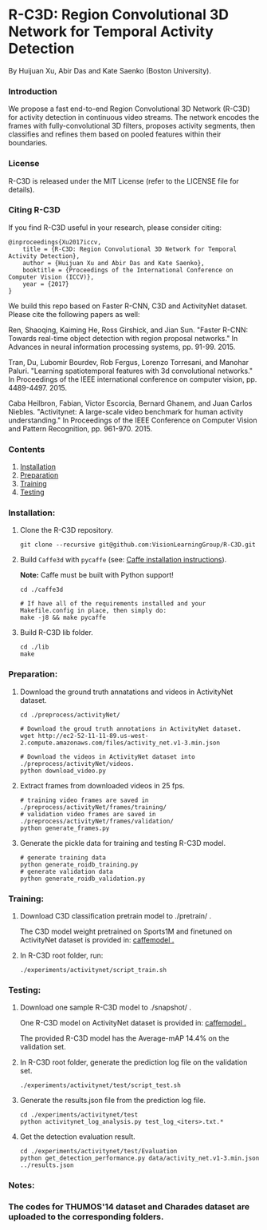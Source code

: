 # R-C3D: Region Convolutional 3D Network for Temporal Activity Detection

By Huijuan Xu, Abir Das and Kate Saenko (Boston University).

### Introduction

We propose a fast end-to-end Region Convolutional 3D Network (R-C3D) for activity detection in continuous video streams. The network encodes the frames with fully-convolutional 3D filters, proposes activity segments, then classifies and refines them based on pooled features within their boundaries.

### License

R-C3D is released under the MIT License (refer to the LICENSE file for details).

### Citing R-C3D

If you find R-C3D useful in your research, please consider citing:

    @inproceedings{Xu2017iccv,
        title = {R-C3D: Region Convolutional 3D Network for Temporal Activity Detection},
        author = {Huijuan Xu and Abir Das and Kate Saenko},
        booktitle = {Proceedings of the International Conference on Computer Vision (ICCV)},
        year = {2017}
    }

We build this repo based on Faster R-CNN, C3D and ActivityNet dataset. Please cite the following papers as well:

Ren, Shaoqing, Kaiming He, Ross Girshick, and Jian Sun. "Faster R-CNN: Towards real-time object detection with region proposal networks." In Advances in neural information processing systems, pp. 91-99. 2015.

Tran, Du, Lubomir Bourdev, Rob Fergus, Lorenzo Torresani, and Manohar Paluri. "Learning spatiotemporal features with 3d convolutional networks." In Proceedings of the IEEE international conference on computer vision, pp. 4489-4497. 2015. 

Caba Heilbron, Fabian, Victor Escorcia, Bernard Ghanem, and Juan Carlos Niebles. "Activitynet: A large-scale video benchmark for human activity understanding." In Proceedings of the IEEE Conference on Computer Vision and Pattern Recognition, pp. 961-970. 2015.

### Contents
1. [Installation](#installation)
2. [Preparation](#preparation)
3. [Training](#training)
4. [Testing](#testing)

### Installation:

1. Clone the R-C3D repository.
  	```Shell
  	git clone --recursive git@github.com:VisionLearningGroup/R-C3D.git
  	```
  
2. Build `Caffe3d` with `pycaffe` (see: [Caffe installation instructions](http://caffe.berkeleyvision.org/installation.html)).

	**Note:** Caffe must be built with Python support!
  
	```Shell
	cd ./caffe3d
	
	# If have all of the requirements installed and your Makefile.config in place, then simply do:
	make -j8 && make pycaffe
	```

3. Build R-C3D lib folder.

	```Shell
	cd ./lib    
	make
	```

### Preparation:

1. Download the ground truth annatations and videos in ActivityNet dataset.

	```Shell
	cd ./preprocess/activityNet/
	
	# Download the groud truth annotations in ActivityNet dataset.
	wget http://ec2-52-11-11-89.us-west-2.compute.amazonaws.com/files/activity_net.v1-3.min.json
	
	# Download the videos in ActivityNet dataset into ./preprocess/activityNet/videos.
	python download_video.py
	```

2. Extract frames from downloaded videos in 25 fps.

	```Shell
	# training video frames are saved in ./preprocess/activityNet/frames/training/
	# validation video frames are saved in ./preprocess/activityNet/frames/validation/ 
	python generate_frames.py
	```

3. Generate the pickle data for training and testing R-C3D model.

	```Shell
  	# generate training data
	python generate_roidb_training.py
  	# generate validation data
	python generate_roidb_validation.py
  	```

### Training:
	
1. Download C3D classification pretrain model to ./pretrain/ .

   The C3D model weight pretrained on Sports1M and finetuned on ActivityNet dataset is provided in: [caffemodel .](https://drive.google.com/file/d/131Cpuq1FndydeHzu38TY0baiS-uyN71w/view)

2. In R-C3D root folder, run:
	```Shell
	./experiments/activitynet/script_train.sh
  	```

### Testing:

1. Download one sample R-C3D model to ./snapshot/ .

   One R-C3D model on ActivityNet dataset is provided in: [caffemodel .](https://drive.google.com/file/d/1wkDwwdqEt6S0xduR4PWalGZaXpxjsX_j/view)

   The provided R-C3D model has the Average-mAP 14.4% on the validation set.
   
   
2. In R-C3D root folder, generate the prediction log file on the validation set.
	```Shell
	./experiments/activitynet/test/script_test.sh
  	```
	
3. Generate the results.json file from the prediction log file.
	```Shell
	cd ./experiments/activitynet/test
	python activitynet_log_analysis.py test_log_<iters>.txt.*
  	```

4. Get the detection evaluation result.
	```Shell
	cd ./experiments/activitynet/test/Evaluation
	python get_detection_performance.py data/activity_net.v1-3.min.json ../results.json
  	```
	
### Notes: 
### The codes for THUMOS'14 dataset and Charades dataset are uploaded to the corresponding folders.


